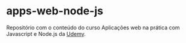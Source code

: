 # apps-web-node-js

 Repositório com o conteúdo do curso Aplicações web na prática com Javascript e Node.js da [Udemy](https://www.udemy.com/aplicacoes-web-na-pratica-javascript-nodejs/learn/v4/overview).
